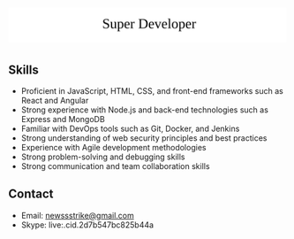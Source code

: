 <h1 align="center">
  <img src="https://github.com/strikestrike/strikestrike/blob/main/name.svg" alt="Super Developer" />
</h1>

## Skills
- Proficient in JavaScript, HTML, CSS, and front-end frameworks such as React and Angular
- Strong experience with Node.js and back-end technologies such as Express and MongoDB
- Familiar with DevOps tools such as Git, Docker, and Jenkins
- Strong understanding of web security principles and best practices
- Experience with Agile development methodologies
- Strong problem-solving and debugging skills
- Strong communication and team collaboration skills

## Contact
- Email: newssstrike@gmail.com
- Skype: live:.cid.2d7b547bc825b44a
